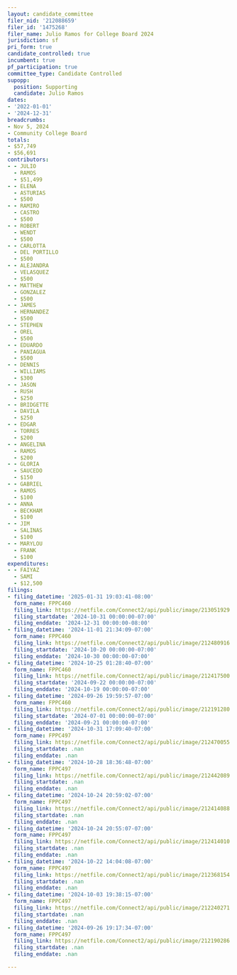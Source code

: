 ```yaml
---
layout: candidate_committee
filer_nid: '212088659'
filer_id: '1475268'
filer_name: Julio Ramos for College Board 2024
jurisdiction: sf
pri_form: true
candidate_controlled: true
incumbent: true
pf_participation: true
committee_type: Candidate Controlled
supopp:
  position: Supporting
  candidate: Julio Ramos
dates:
- '2022-01-01'
- '2024-12-31'
breadcrumbs:
- Nov 5, 2024
- Community College Board
totals:
- $57,749
- $56,691
contributors:
- - JULIO
  - RAMOS
  - $51,499
- - ELENA
  - ASTURIAS
  - $500
- - RAMIRO
  - CASTRO
  - $500
- - ROBERT
  - WENDT
  - $500
- - CARLOTTA
  - DEL PORTILLO
  - $500
- - ALEJANDRA
  - VELASQUEZ
  - $500
- - MATTHEW
  - GONZALEZ
  - $500
- - JAMES
  - HERNANDEZ
  - $500
- - STEPHEN
  - OREL
  - $500
- - EDUARDO
  - PANIAGUA
  - $500
- - DENNIS
  - WILLIAMS
  - $300
- - JASON
  - RUSH
  - $250
- - BRIDGETTE
  - DAVILA
  - $250
- - EDGAR
  - TORRES
  - $200
- - ANGELINA
  - RAMOS
  - $200
- - GLORIA
  - SAUCEDO
  - $150
- - GABRIEL
  - RAMOS
  - $100
- - ANNA
  - BECKHAM
  - $100
- - JIM
  - SALINAS
  - $100
- - MARYLOU
  - FRANK
  - $100
expenditures:
- - FAIYAZ
  - SAMI
  - $12,500
filings:
- filing_datetime: '2025-01-31 19:03:41-08:00'
  form_name: FPPC460
  filing_link: https://netfile.com/Connect2/api/public/image/213051929
  filing_startdate: '2024-10-31 00:00:00-07:00'
  filing_enddate: '2024-12-31 00:00:00-08:00'
- filing_datetime: '2024-11-01 21:34:09-07:00'
  form_name: FPPC460
  filing_link: https://netfile.com/Connect2/api/public/image/212480916
  filing_startdate: '2024-10-20 00:00:00-07:00'
  filing_enddate: '2024-10-30 00:00:00-07:00'
- filing_datetime: '2024-10-25 01:28:40-07:00'
  form_name: FPPC460
  filing_link: https://netfile.com/Connect2/api/public/image/212417500
  filing_startdate: '2024-09-22 00:00:00-07:00'
  filing_enddate: '2024-10-19 00:00:00-07:00'
- filing_datetime: '2024-09-26 19:59:57-07:00'
  form_name: FPPC460
  filing_link: https://netfile.com/Connect2/api/public/image/212191280
  filing_startdate: '2024-07-01 00:00:00-07:00'
  filing_enddate: '2024-09-21 00:00:00-07:00'
- filing_datetime: '2024-10-31 17:09:40-07:00'
  form_name: FPPC497
  filing_link: https://netfile.com/Connect2/api/public/image/212470055
  filing_startdate: .nan
  filing_enddate: .nan
- filing_datetime: '2024-10-28 18:36:48-07:00'
  form_name: FPPC497
  filing_link: https://netfile.com/Connect2/api/public/image/212442089
  filing_startdate: .nan
  filing_enddate: .nan
- filing_datetime: '2024-10-24 20:59:02-07:00'
  form_name: FPPC497
  filing_link: https://netfile.com/Connect2/api/public/image/212414088
  filing_startdate: .nan
  filing_enddate: .nan
- filing_datetime: '2024-10-24 20:55:07-07:00'
  form_name: FPPC497
  filing_link: https://netfile.com/Connect2/api/public/image/212414010
  filing_startdate: .nan
  filing_enddate: .nan
- filing_datetime: '2024-10-22 14:04:08-07:00'
  form_name: FPPC497
  filing_link: https://netfile.com/Connect2/api/public/image/212368154
  filing_startdate: .nan
  filing_enddate: .nan
- filing_datetime: '2024-10-03 19:38:15-07:00'
  form_name: FPPC497
  filing_link: https://netfile.com/Connect2/api/public/image/212240271
  filing_startdate: .nan
  filing_enddate: .nan
- filing_datetime: '2024-09-26 19:17:34-07:00'
  form_name: FPPC497
  filing_link: https://netfile.com/Connect2/api/public/image/212190286
  filing_startdate: .nan
  filing_enddate: .nan

---
```

